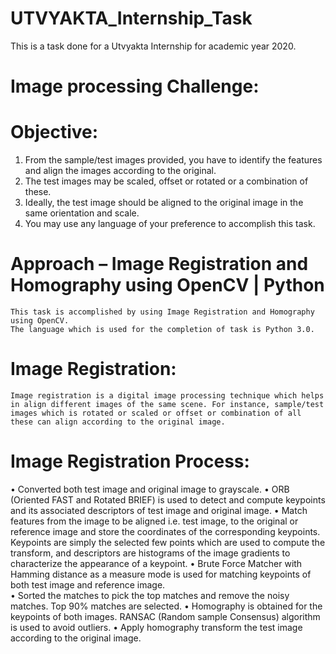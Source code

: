 # UTVYAKTA_Internship_Task
This is a task done for a Utvyakta Internship for academic year 2020.

# Image processing Challenge:
# Objective:
1.	From the sample/test images provided, you have to identify the features and align the images according to the original.
2.	The test images may be scaled, offset or rotated or a combination of these.
3.	Ideally, the test image should be aligned to the original image in the same orientation and scale.
4.	You may use any language of your preference to accomplish this task.	

# Approach – Image Registration and Homography using OpenCV | Python
	This task is accomplished by using Image Registration and Homography using OpenCV.
	The language which is used for the completion of task is Python 3.0. 
  
# Image Registration: 
	Image registration is a digital image processing technique which helps in align different images of the same scene. For instance, sample/test images which is rotated or scaled or offset or combination of all these can align according to the original image.
  
# Image Registration Process:
•	Converted both test image and original image to grayscale.
•	ORB (Oriented FAST and Rotated BRIEF) is used to detect and compute keypoints and its associated descriptors of test image and original image.
•	Match features from the image to be aligned i.e. test image, to the original or reference image and store the coordinates of the corresponding keypoints. Keypoints are simply the selected few points which are used to compute the transform, and descriptors are histograms of the image gradients to characterize the appearance of a keypoint.
•	Brute Force Matcher with Hamming distance as a measure mode is used for matching keypoints of both test image and reference image.	
•	Sorted the matches to pick the top matches and remove the noisy matches. Top 90% matches are selected.
•	Homography is obtained for the keypoints of both images. RANSAC	(Random sample Consensus) algorithm is used to avoid outliers.
•	Apply homography transform the test image according to the original image.
